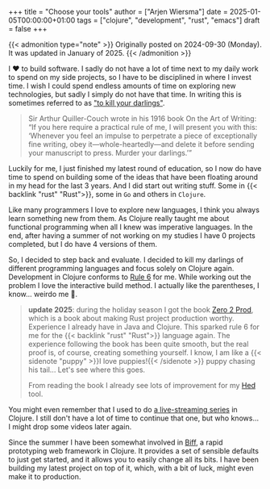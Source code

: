 +++
title = "Choose your tools"
author = ["Arjen Wiersma"]
date = 2025-01-05T00:00:00+01:00
tags = ["clojure", "development", "rust", "emacs"]
draft = false
+++

{{< admonition type="note" >}} 
Originally posted on 2024-09-30 (Monday). It was updated in January of 2025.
{{< /admonition >}}

I ❤️ to build software. I sadly do not have a lot of time next to my daily work to spend on my side projects, so I have to be disciplined in where I invest time. I wish I could spend endless amounts of time on exploring new technologies, but sadly I simply do not have that time. In writing this is sometimes referred to as ["to kill your darlings"](https://www.masterclass.com/articles/what-does-it-mean-to-kill-your-darlings).

> Sir Arthur Quiller-Couch wrote in his 1916 book On the Art of Writing: “If you here require a practical rule of me, I will present you with this: ‘Whenever you feel an impulse to perpetrate a piece of exceptionally fine writing, obey it—whole-heartedly—and delete it before sending your manuscript to press. Murder your darlings.’”

Luckily for me, I just finished my latest round of education, so I now do have time to spend on building some of the ideas that have been floating around in my head for the last 3 years. And I did start out writing stuff. Some in {{< backlink "rust" "Rust">}}, some in `Go` and others in `Clojure`.

Like many programmers I love to explore new languages, I think you always learn something new from them. As Clojure really taught me about functional programming when all I knew was imperative languages. In the end, after having a summer of not working on my studies I have 0 projects completed, but I do have 4 versions of them.

So, I decided to step back and evaluate. I decided to kill my darlings of different programming languages and focus solely on Clojure again. Development in Clojure conforms to [Rule 6](https://konmari.com/marie-kondo-rules-of-tidying-sparks-joy/) for me. While working out the problem I love the interactive build method. I actually like the parentheses, I know... weirdo me 🤗.

> **update 2025**: during the holiday season I got the book [Zero 2 Prod](https://www.zero2prod.com/index.html), which is a book about making Rust project production worthy. Experience I already have in Java and Clojure. This sparked rule 6 for me for the {{< backlink "rust" "Rust">}} language again. The experience following the book has been quite smooth, but the real proof is, of course, creating something yourself. I know, I am like a {{< sidenote "puppy" >}}I love puppies!{{< /sidenote >}} puppy chasing his tail... Let's see where this goes.
>
> From reading the book I already see lots of improvement for my [Hed](https://github.com/credmp/hed) tool.

You might even remember that I used to do [a live-streaming series](https://www.youtube.com/@BuildFunThings) in Clojure. I still don't have a lot of time to continue that one, but who knows... I might drop some videos later again.

Since the summer I have been somewhat involved in [Biff](https://biffweb.com/), a rapid prototyping web framework in Clojure. It provides a set of sensible defaults to just get started, and it allows you to easily change all its bits. I have been building my latest project on top of it, which, with a bit of luck, might even make it to production.
